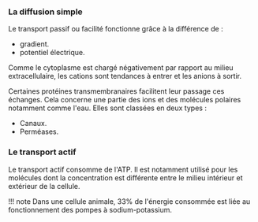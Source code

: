 ### La diffusion simple

Le transport passif ou facilité fonctionne grâce à la différence de :

* gradient.
* potentiel électrique.

Comme le cytoplasme est chargé négativement par rapport au milieu extracellulaire, les cations sont tendances à entrer et les anions à sortir.

Certaines protéines transmembranaires facilitent leur passage ces échanges. Cela concerne une partie des ions et des molécules polaires notamment comme l'eau. Elles sont classées en deux types :

* Canaux.
* Perméases.

### Le transport actif

Le transport actif consomme de l'ATP. Il est notamment utilisé pour les molécules dont la concentration est différente entre le milieu intérieur et extérieur de la cellule.

!!! note
    Dans une cellule animale, 33% de l'énergie consommée est liée au fonctionnement des pompes à sodium-potassium.